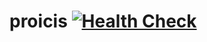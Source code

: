 # proicis [![Health Check](https://github.com/NTDV/proicis/actions/workflows/dev_ping.yml/badge.svg)](https://github.com/NTDV/proicis/actions/workflows/dev_ping.yml)
